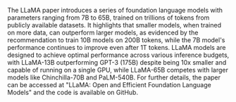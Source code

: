 The LLaMA paper introduces a series of foundation language models with parameters ranging from 7B to 65B, trained on trillions of tokens from publicly available datasets. It highlights that smaller models, when trained on more data, can outperform larger models, as evidenced by the recommendation to train 10B models on 200B tokens, while the 7B model's performance continues to improve even after 1T tokens. LLaMA models are designed to achieve optimal performance across various inference budgets, with LLaMA-13B outperforming GPT-3 (175B) despite being 10x smaller and capable of running on a single GPU, while LLaMA-65B competes with larger models like Chinchilla-70B and PaLM-540B. For further details, the paper can be accessed at "LLaMA: Open and Efficient Foundation Language Models" and the code is available on GitHub.